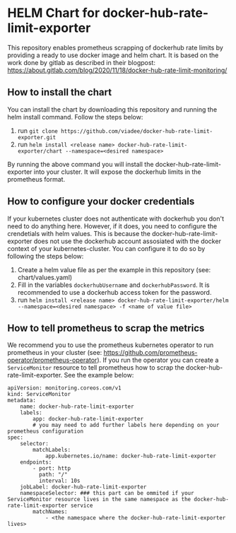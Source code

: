# HELM Chart for docker-hub-rate-limit-exporter

This repository enables prometheus scrapping of dockerhub rate limits by providing a ready to use docker image and helm chart. It is based on the work done by gitlab as described in their blogpost: https://about.gitlab.com/blog/2020/11/18/docker-hub-rate-limit-monitoring/

## How to install the chart

You can install the chart by downloading this repository and running the helm install command. Follow the steps below:

1. run `git clone https://github.com/viadee/docker-hub-rate-limit-exporter.git`
2. run `helm install <release name> docker-hub-rate-limit-exporter/chart --namespace=<desired namespace>`

By running the above command you will install the docker-hub-rate-limit-exporter into your cluster. It will expose the dockerhub limits in the prometheus format.

## How to configure your docker credentials

If your kubernetes cluster does not authenticate with dockerhub you don't need to do anything here. However, if it does, you need to configure the crendetials with helm values. This is because the docker-hub-rate-limit-exporter does not use the dockerhub account assosiated with the docker context of your kubernetes-cluster. You can configure it to do so by following the steps below:

1. Create a helm value file as per the example in this repository (see: chart/values.yaml)
2. Fill in the variables `dockerhubUsername` and `dockerhubPassword`. It is recommended to use a dockerhub access token for the password.
3. run `helm install <release name> docker-hub-rate-limit-exporter/helm --namespace=<desired namespace> -f <name of value file>`

## How to tell prometheus to scrap the metrics

We recommend you to use the prometheus kubernetes operator to run prometheus in your cluster (see: https://github.com/prometheus-operator/prometheus-operator). If you run the operator you can create a `ServiceMonitor` resource to tell prometheus how to scrap the docker-hub-rate-limit-exporter. See the example below:

```
apiVersion: monitoring.coreos.com/v1
kind: ServiceMonitor
metadata:
    name: docker-hub-rate-limit-exporter
    labels:
        app: docker-hub-rate-limit-exporter
        # you may need to add further labels here depending on your prometheus configuration
spec:
    selector:
        matchLabels:
            app.kubernetes.io/name: docker-hub-rate-limit-exporter
    endpoints:
        - port: http
          path: "/"
          interval: 10s
    jobLabel: docker-hub-rate-limit-exporter
    namespaceSelector: ### this part can be ommited if your ServiceMonitor resource lives in the same namespace as the docker-hub-rate-limit-exporter service
        matchNames:
            - <the namespace where the docker-hub-rate-limit-exporter lives>
```
